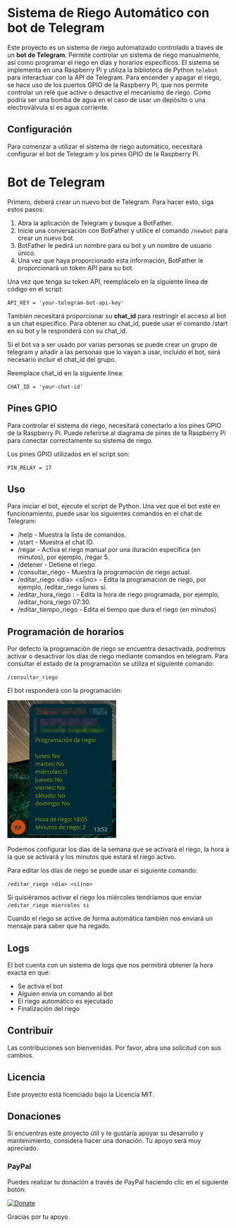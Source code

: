 # Sistema de Riego Automático con bot de Telegram

Este proyecto es un sistema de riego automatizado controlado a través de un **bot de Telegram**. Permite controlar un sistema de riego manualmente, así como programar el riego en días y horarios específicos. El sistema se implementa en una Raspberry Pi y utiliza la biblioteca de Python `telebot` para interactuar con la API de Telegram. 
Para encender y apagar el riego, se hace uso de los puertos GPIO de la Raspberry Pi, que nos permite controlar un relé que active o desactive el mecanismo de riego. Como podría ser una bomba de agua en el caso de usar un depósito o una electroválvula si es agua corriente.
## Configuración

Para comenzar a utilizar el sistema de riego automático, necesitará configurar el bot de Telegram y los pines GPIO de la Raspberry Pi.
# Bot de Telegram

Primero, deberá crear un nuevo bot de Telegram. Para hacer esto, siga estos pasos:

1. Abra la aplicación de Telegram y busque a BotFather.
2. Inicie una conversación con BotFather y utilice el comando `/newbot` para crear un nuevo bot.
3. BotFather le pedirá un nombre para su bot y un nombre de usuario único.
4. Una vez que haya proporcionado esta información, BotFather le proporcionará un token API para su bot.

Una vez que tenga su token API, reemplácelo en la siguiente línea de código en el script:
```
API_KEY = 'your-telegram-bot-api-key'
```

También necesitará proporcionar su **chat_id** para restringir el acceso al bot a un chat específico. Para obtener su chat_id, puede usar el comando /start en su bot y le responderá con su chat_id.

Si el bot va a ser usado por varias personas se puede crear un grupo de telegram y añadir a las personas que lo vayan a usar, incluido el bot, será necesario incluir el chat_id del grupo.

Reemplace chat_id en la siguiente línea:

```
CHAT_ID = 'your-chat-id'
```

## Pines GPIO

Para controlar el sistema de riego, necesitará conectarlo a los pines GPIO de la Raspberry Pi. Puede referirse al diagrama de pines de la Raspberry Pi para conectar correctamente su sistema de riego.

Los pines GPIO utilizados en el script son:

```
PIN_RELAY = 17
```

## Uso

Para iniciar el bot, ejecute el script de Python. Una vez que el bot esté en funcionamiento, puede usar los siguientes comandos en el chat de Telegram:

- /help - Muestra la lista de comandos.
- /start - Muestra el chat ID.
- /regar <minutos> - Activa el riego manual por una duración específica (en minutos), por ejemplo, /regar 5.
- /detener - Detiene el riego.
- /consultar_riego - Muestra la programación de riego actual.
- /editar_riego <día> <sí|no> - Edita la programación de riego, por ejemplo, /editar_riego lunes sí.
- /editar_hora_riego <hora>:<minuto> - Edita la hora de riego programada, por ejemplo, /editar_hora_riego 07:30.
- /editar_tiempo_riego <Minutos> - Edita el tiempo que dura el riego (en minutos)

## Programación de horarios
Por defecto la programación de riego se encuentra desactivada, podremos activar o desactivar los días de riego mediante comandos en telegram.
Para consultar el estado de la programación se utiliza el siguiente comando:
```
/consultar_riego
```
El bot responderá con la programación:

![programacion de riego](https://github.com/villeparamio/BotRiegoTelegram/blob/main/images/programacion_de_riego.png)

Podemos configurar los días de la semana que se activará el riego, la hora a la que se activará y los minutos que estará el riego activo.

Para editar los días de riego se puede usar el siguiente comando:
```
/editar_riego <día> <sí|no>
```
Si quisiéramos activar el riego los miércoles tendríamos que enviar `/editar_riego miercoles si`

Cuando el riego se active de forma automática también nos enviará un mensaje para saber que ha regado.

## Logs
El bot cuenta con un sistema de logs que nos permitirá obtener la hora exacta en que:
- Se activa el bot
- Alguien envía un comando al bot
- El riego automático es ejecutado
- Finalización del riego

## Contribuir

Las contribuciones son bienvenidas. Por favor, abra una solicitud con sus cambios.
## Licencia

Este proyecto está licenciado bajo la Licencia MIT.

## Donaciones

Si encuentras este proyecto útil y te gustaría apoyar su desarrollo y mantenimiento, considera hacer una donación. Tu apoyo será muy apreciado.

### PayPal
Puedes realizar tu donación a través de PayPal haciendo clic en el siguiente botón:

[![Donate](https://www.paypalobjects.com/en_US/i/btn/btn_donateCC_LG.gif)](https://www.paypal.com/donate/?business=95M7L3UZENS6Q&no_recurring=0&currency_code=EUR)



Gracias por tu apoyo.
